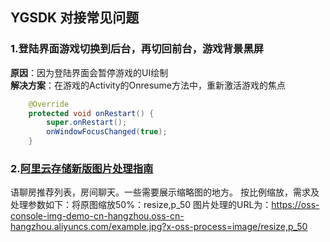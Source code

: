 ## YGSDK 对接常见问题

### 1.登陆界面游戏切换到后台，再切回前台，游戏背景黑屏
**原因**：因为登陆界面会暂停游戏的UI绘制  
**解决方案**：在游戏的Activity的Onresume方法中，重新激活游戏的焦点
```java
    @Override
    protected void onRestart() {
        super.onRestart();
        onWindowFocusChanged(true);
    }
```
### 2.[阿里云存储新版图片处理指南](https://help.aliyun.com/document_detail/101260.html)
语聊房推荐列表，房间聊天。一些需要展示缩略图的地方。
按比例缩放，需求及处理参数如下：将原图缩放50%：resize,p_50
图片处理的URL为：https://oss-console-img-demo-cn-hangzhou.oss-cn-hangzhou.aliyuncs.com/example.jpg?x-oss-process=image/resize,p_50

